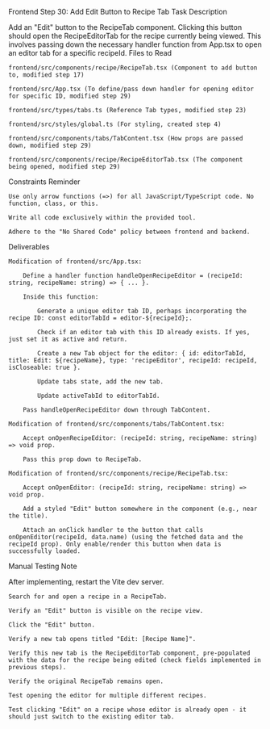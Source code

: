 Frontend Step 30: Add Edit Button to Recipe Tab
Task Description

Add an "Edit" button to the RecipeTab component. Clicking this button should open the RecipeEditorTab for the recipe currently being viewed. This involves passing down the necessary handler function from App.tsx to open an editor tab for a specific recipeId.
Files to Read

    frontend/src/components/recipe/RecipeTab.tsx (Component to add button to, modified step 17)

    frontend/src/App.tsx (To define/pass down handler for opening editor for specific ID, modified step 29)

    frontend/src/types/tabs.ts (Reference Tab types, modified step 23)

    frontend/src/styles/global.ts (For styling, created step 4)

    frontend/src/components/tabs/TabContent.tsx (How props are passed down, modified step 29)

    frontend/src/components/recipe/RecipeEditorTab.tsx (The component being opened, modified step 29)

Constraints Reminder

    Use only arrow functions (=>) for all JavaScript/TypeScript code. No function, class, or this.

    Write all code exclusively within the provided tool.

    Adhere to the "No Shared Code" policy between frontend and backend.

Deliverables

    Modification of frontend/src/App.tsx:

        Define a handler function handleOpenRecipeEditor = (recipeId: string, recipeName: string) => { ... }.

        Inside this function:

            Generate a unique editor tab ID, perhaps incorporating the recipe ID: const editorTabId = editor-${recipeId};.

            Check if an editor tab with this ID already exists. If yes, just set it as active and return.

            Create a new Tab object for the editor: { id: editorTabId, title: Edit: ${recipeName}, type: 'recipeEditor', recipeId: recipeId, isCloseable: true }.

            Update tabs state, add the new tab.

            Update activeTabId to editorTabId.

        Pass handleOpenRecipeEditor down through TabContent.

    Modification of frontend/src/components/tabs/TabContent.tsx:

        Accept onOpenRecipeEditor: (recipeId: string, recipeName: string) => void prop.

        Pass this prop down to RecipeTab.

    Modification of frontend/src/components/recipe/RecipeTab.tsx:

        Accept onOpenEditor: (recipeId: string, recipeName: string) => void prop.

        Add a styled "Edit" button somewhere in the component (e.g., near the title).

        Attach an onClick handler to the button that calls onOpenEditor(recipeId, data.name) (using the fetched data and the recipeId prop). Only enable/render this button when data is successfully loaded.

Manual Testing Note

After implementing, restart the Vite dev server.

    Search for and open a recipe in a RecipeTab.

    Verify an "Edit" button is visible on the recipe view.

    Click the "Edit" button.

    Verify a new tab opens titled "Edit: [Recipe Name]".

    Verify this new tab is the RecipeEditorTab component, pre-populated with the data for the recipe being edited (check fields implemented in previous steps).

    Verify the original RecipeTab remains open.

    Test opening the editor for multiple different recipes.

    Test clicking "Edit" on a recipe whose editor is already open - it should just switch to the existing editor tab.